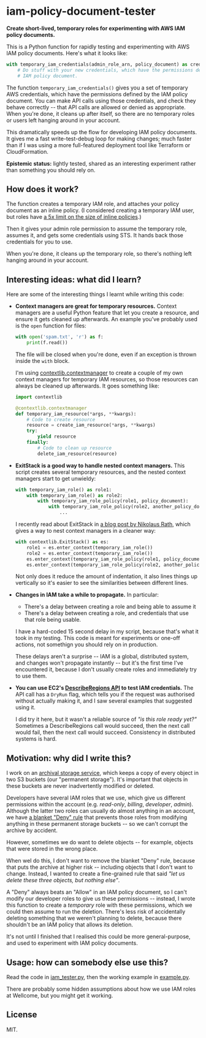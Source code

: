 # iam-policy-document-tester

**Create short-lived, temporary roles for experimenting with AWS IAM policy documents.**

This is a Python function for rapidly testing and experimenting with AWS IAM policy documents.
Here's what it looks like:

```python
with temporary_iam_credentials(admin_role_arn, policy_document) as credentials:
    # Do stuff with your new credentials, which have the permissions defined by the
    # IAM policy document.
```

The function `temporary_iam_credentials()` gives you a set of temporary AWS credentials, which have the permissions defined by the IAM policy document.
You can make API calls using those credentials, and check they behave correctly -- that API calls are allowed or denied as appropriate.
When you're done, it cleans up after itself, so there are no temporary roles or users left hanging around in your account.

This dramatically speeds up the flow for developing IAM policy documents.
It gives me a fast write-test-debug loop for making changes; much faster than if I was using a more full-featured deployment tool like Terraform or CloudFormation.

**Epistemic status:** lightly tested, shared as an interesting experiment rather than something you should rely on.


## How does it work?

The function creates a temporary IAM role, and attaches your policy document as an inline policy.
(I considered creating a temporary IAM user, but roles have [a 5x limit on the size of inline policies](https://aws.amazon.com/premiumsupport/knowledge-center/iam-increase-policy-size/).)

Then it gives your admin role permission to assume the temporary role, assumes it, and gets some credentials using STS.
It hands back those credentials for you to use.

When you're done, it cleans up the temporary role, so there's nothing left hanging around in your account.



## Interesting ideas: what did I learn?

Here are some of the interesting things I learnt while writing this code:

*   **Context managers are great for temporary resources.**
    Context managers are a useful Python feature that let you create a resource, and ensure it gets cleaned up afterwards.
    An example you've probably used is the `open` function for files:

    ```python
    with open('spam.txt', 'r') as f:
        print(f.read())
    ```

    The file will be closed when you're done, even if an exception is thrown inside the `with` block.

    I'm using [contextlib.contextmanager](https://docs.python.org/3/library/contextlib.html#contextlib.contextmanager) to create a couple of my own context managers for temporary IAM resources, so those resources can always be cleaned up afterwards.
    It goes something like:

    ```python
    import contextlib

    @contextlib.contextmanager
    def temporary_iam_resource(*args, **kwargs):
        # Code to create resource
        resource = create_iam_resource(*args, **kwargs)
        try:
            yield resource
        finally:
            # Code to clean up resource
            delete_iam_resource(resource)
    ```

*   **ExitStack is a good way to handle nested context managers.**
    This script creates several temporary resources, and the nested context managers start to get unwieldy:

    ```python
    with temporary_iam_role() as role1:
        with temporary_iam_role() as role2:
            with temporary_iam_role_policy(role1, policy_document):
                with temporary_iam_role_policy(role2, another_policy_document):
                    ...
    ```

    I recently read about ExitStack in [a blog post by Nikolaus Rath](https://www.rath.org/on-the-beauty-of-pythons-exitstack.html), which gives a way to nest context managers in a cleaner way:

    ```python
    with contextlib.ExitStack() as es:
        role1 = es.enter_context(temporary_iam_role())
        role2 = es.enter_context(temporary_iam_role())
        es.enter_context(temporary_iam_role_policy(role1, policy_document))
        es.enter_context(temporary_iam_role_policy(role2, another_policy_document))
    ```

    Not only does it reduce the amount of indentation, it also lines things up vertically so it's easier to see the similarities between different lines.

*   **Changes in IAM take a while to propagate.**
    In particular:
    
    *    There's a delay between creating a role and being able to assume it
    *    There's a delay between creating a role, and credentials that use that role being usable.
    
    I have a hard-coded 15 second delay in my script, because that's what it took in my testing.
    This code is meant for experiments or one-off actions, not somethign you should rely on in production.

    These delays aren't a surprise -- IAM is a global, distributed system, and changes won't propagate instantly -- but it's the first time I've encountered it, because I don't usually create roles and immediately try to use them.

*   **You can use EC2's [DescribeRegions API](https://docs.aws.amazon.com/AWSEC2/latest/APIReference/API_DescribeRegions.html) to test IAM credentials.**
    The API call has a `DryRun` flag, which tells you if the request was authorised without actually making it, and I saw several examples that suggested using it.

    I did try it here, but it wasn't a reliable source of *"is this role ready yet?"*
    Sometimes a DescribeRegions call would succeed, then the next call would fail, then the next call would succeed.
    Consistency in distributed systems is hard.



## Motivation: why did I write this?

I work on an [archival storage service](https://stacks.wellcomecollection.org/building-wellcome-collections-new-archival-storage-service-3f68ff21927e), which keeps a copy of every object in two S3 buckets (our "permanent storage").
It's important that objects in these buckets are never inadvertently modified or deleted.

Developers have several IAM roles that we use, which give us different permissions within the account (e.g. *read-only*, *billing*, *developer*, *admin*).
Although the latter two roles can usually do almost anything in an account, we have [a blanket "Deny" rule](https://github.com/wellcomecollection/storage-service/blob/95e56ae99498e7f6f8d4a3cb430ba4c318d6f645/terraform/critical_prod/delete_protection.tf#L51-L76) that prevents those roles from modifying anything in these permanent storage buckets -- so we can't corrupt the archive by accident.

However, sometimes we do want to delete objects -- for example, objects that were stored in the wrong place.

When weI do this, I don't want to remove the blanket "Deny" rule, because that puts the archive at higher risk -- including objects that I don't want to change.
Instead, I wanted to create a fine-grained rule that said *"let us delete these three objects, but nothing else"*.

A "Deny" always beats an "Allow" in an IAM policy document, so I can't modify our developer roles to give us these permissions -- instead, I wrote this function to create a *temporary* role with these permissions, which we could then assume to run the deletion.
There's less risk of accidentally deleting something that we weren't planning to delete, because there shouldn't be an IAM policy that allows its deletion.

It's not until I finished that I realised this could be more general-purpose, and used to experiment with IAM policy documents.



## Usage: how can somebody else use this?

Read the code in [iam_tester.py](iam_tester.py), then the working example in [example.py](example.py).

There are probably some hidden assumptions about how we use IAM roles at Wellcome, but you might get it working.



## License

MIT.
